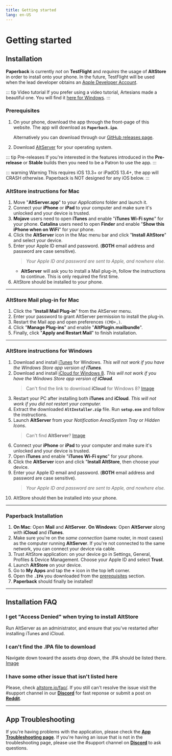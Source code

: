 ```yaml
---
title: Getting started
lang: en-US
---
```


# Getting started

## Installation
**Paperback** is currently _not_ on **TestFlight** and _requires_ the usage of **AltStore** in order to install onto your phone. In the future, TestFlight will be used when the lead developer obtains an [Apple Developer Account](https://developer.apple.com/programs/).

::: tip Video tutorial
 If you prefer using a video tutorial, Artesians made a beautiful one. You will find it [here for Windows](https://www.youtube.com/watch?v=n1KRwsxNiWY).
:::

### Prerequisites
1. On your phone, download the app through the front-page of this website. The app will download as **`Paperback.ipa`**.
	
	Alternatively you can download through our [GitHub releases page](https://github.com/FaizanDurrani/Paperback/releases/latest).
1. Download [AltServer](https://altstore.io/) for your operating system.

::: tip Pre-releases
 If you're interested in the features introduced in the **Pre-release** or **Stable** builds then you need to be a Patron to use the app.
:::

::: warning Warning
This requires iOS 13.3+ or iPadOS 13.4+, the app will CRASH otherwise. Paperback is NOT designed for any iOS below.
:::

### AltStore instructions for Mac
1. Move "**AltServer.app**" to your *Applications* folder and launch it.
1. Connect your **iPhone** or **iPad** to your computer and make sure it's unlocked and your device is trusted.
1. **Mojave** users need to open **iTunes** and enable "**iTunes Wi-Fi sync**" for your phone.
   **Catalina** users need to open **Finder** and enable "**Show this iPhone when on WiFi**" for your phone.
1. Click the **AltServer** icon in the Mac menu bar and click "**Install AltStore**" and select your device.
1. Enter your Apple ID email and password. (**BOTH** email address and password are case sensitive).
	> *Your Apple ID and password are sent to Apple, and nowhere else.*
	- **AltServer** will ask you to install a Mail plug-in, follow the instructions to continue. This is only required the first time.
2. AltStore should be installed to your phone.
 
---
 
### AltStore Mail plug-in for Mac
1. Click the "**Install Mail Plug-in**" from the AltServer menu.
1. Enter your password to grant AltServer permission to install the plug-in.
1. Restart the Mail app and open preferences `(CMD+,)`.
1. Click "**Manage Plug-ins**" and enable "**AltPlugin.mailbundle**".
1. Finally, click "**Apply and Restart Mail**" to finish installation.
 
---
 
### AltStore instructions for Windows
1. Download and install [iTunes](https://www.apple.com/itunes/download/win64) for Windows.
   _This will not work if you have the Windows Store app version of **iTunes**._
1. Download and install [iCloud for Windows 8](https://support.apple.com/en-us/HT204283).
   _This will not work if you have the Windows Store app version of **iCloud**._
	> Can't find the link to download **iCloud** for Windows 8? [Image](https://imgur.com/a/P1ef4Wd)
1. Restart your PC after installing both **iTunes** and **iCloud**.
	 _This will not work if you did not restart your computer._
1. Extract the downloaded **`AltInstaller.zip`** file. Run **`setup.exe`** and follow the instructions.
1. Launch **AltServer** from your *Notification Area*/*System Tray* or *Hidden Icons*.
	> Can't find **AltServer**? [Image](https://imgur.com/a/rSagfh2)
1. Connect your **iPhone** or **iPad** to your computer and make sure it's unlocked and your device is trusted.
1. Open **iTunes** and enable "**iTunes Wi-Fi sync**" for your phone.
1. Click the **AltServer** icon and click "**Install AltStore**, then choose your device.
1. Enter your Apple ID email and password. (**BOTH** email address and password are case sensitive).
	> *Your Apple ID and password are sent to Apple, and nowhere else.*
1. AltStore should then be installed into your phone.
 
---
 
### Paperback Installation
1. **On Mac**: Open **Mail** and **AltServer**.
	**On Windows**: Open **AltServer** along with **iCloud** and **iTunes**.
1. Make sure you're on the _same connection_ (same router, in most cases) as the computer running **AltServer**. If you're not connected to the same network, you can connect your device via cable.
1. Trust AltStore application: on your device go in Settings, General, Profiles & Device Management. Choose your Apple ID and select **Trust**.
1. Launch **AltStore** on your device.
1. Go to **My Apps** and tap the **+** icon in the top left corner.
1. Open the **`.IPA`** you downloaded from the [prerequisites](/help/guides/getting-started/#prerequisites) section.
1. **Paperback** should finally be installed!
 
---
 
## Installation FAQ
### I get "Access Denied" when trying to install AltStore
Run AltServer as an administrator, and ensure that you've restarted after installing iTunes and iCloud.
 
### I can't find the .IPA file to download
Navigate down toward the assets drop down, the .IPA should be listed there. [Image](https://imgur.com/a/onrwNC8)
 
### I have some other issue that isn't listed here
Please, check [altstore.io/faq/](https://altstore.io/faq/). If you still can't resolve the issue visit the #support channel in our **[Discord](https://discord.gg/Ny83JV3)** for fast reponse or submit a post on **[Reddit](https://www.reddit.com/r/Paperback/)**.
 
---
 
## App Troubleshooting
If you're having problems with the application, please check the **[App Troubleshooting page](https://www.reddit.com/r/Paperback/wiki/troubleshooting)**. If you're having an issue that is not in the troubleshooting page, please use the #support channel on **[Discord](https://discord.gg/Ny83JV3)** to ask questions.